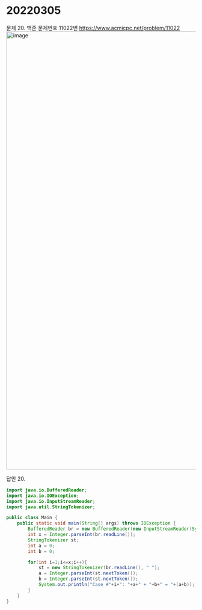 20220305
========
문제 20. 백준 문제번호 11022번 https://www.acmicpc.net/problem/11022
<br/>
<img width="1165" alt="image" src="https://user-images.githubusercontent.com/65878311/156875153-278dc292-38d7-4840-ab0b-ba0e38b6a9de.png">

답안 20.
~~~java
import java.io.BufferedReader;
import java.io.IOException;
import java.io.InputStreamReader;
import java.util.StringTokenizer;

public class Main {
    public static void main(String[] args) throws IOException {
        BufferedReader br = new BufferedReader(new InputStreamReader(System.in));
        int x = Integer.parseInt(br.readLine());
        StringTokenizer st;
        int a = 0;
        int b = 0;

        for(int i=1;i<=x;i++){
            st = new StringTokenizer(br.readLine(), " ");
            a = Integer.parseInt(st.nextToken());
            b = Integer.parseInt(st.nextToken());
            System.out.println("Case #"+i+": "+a+" + "+b+" = "+(a+b));
        }
    }
}

~~~
